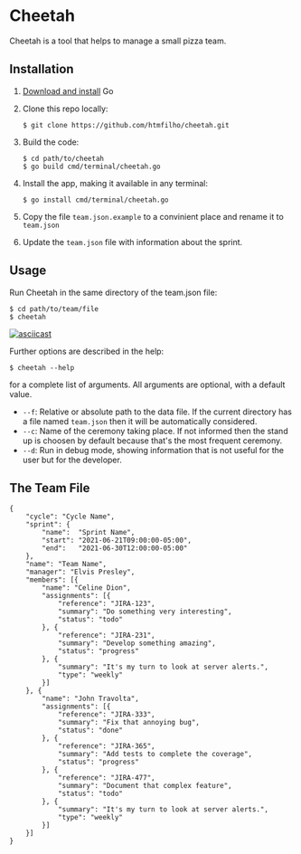 # Cheetah

Cheetah is a tool that helps to manage a small pizza team.

## Installation

1. [Download and install](https://golang.org/doc/install) Go

2. Clone this repo locally:
      
       $ git clone https://github.com/htmfilho/cheetah.git

3. Build the code:

       $ cd path/to/cheetah
       $ go build cmd/terminal/cheetah.go

4. Install the app, making it available in any terminal:

       $ go install cmd/terminal/cheetah.go

5. Copy the file `team.json.example` to a convinient place and rename it to `team.json`

6. Update the `team.json` file with information about the sprint.

## Usage

Run Cheetah in the same directory of the team.json file:

    $ cd path/to/team/file
    $ cheetah

[![asciicast](https://asciinema.org/a/NIL1nDlL5aQoim9fHz44g0eYC.svg)](https://asciinema.org/a/NIL1nDlL5aQoim9fHz44g0eYC)

Further options are described in the help:

    $ cheetah --help
    
for a complete list of arguments. All arguments are optional, with a default value.

* `--f`: Relative or absolute path to the data file. If the current directory has a file named `team.json` then it will be automatically considered.
* `--c`: Name of the ceremony taking place. If not informed then the stand up is choosen by default because that's the most frequent ceremony.
* `--d`: Run in debug mode, showing information that is not useful for the user but for the developer.

## The Team File

    {
        "cycle": "Cycle Name",
        "sprint": {
            "name":  "Sprint Name",
            "start": "2021-06-21T09:00:00-05:00",
            "end":   "2021-06-30T12:00:00-05:00"
        },
        "name": "Team Name",
        "manager": "Elvis Presley",
        "members": [{
            "name": "Celine Dion",
            "assignments": [{
                "reference": "JIRA-123",
                "summary": "Do something very interesting",
                "status": "todo"
            }, {
                "reference": "JIRA-231",
                "summary": "Develop something amazing",
                "status": "progress"
            }, {
                "summary": "It's my turn to look at server alerts.",
                "type": "weekly"
            }]
        }, {
            "name": "John Travolta",
            "assignments": [{
                "reference": "JIRA-333",
                "summary": "Fix that annoying bug",
                "status": "done"
            }, {
                "reference": "JIRA-365",
                "summary": "Add tests to complete the coverage",
                "status": "progress"
            }, {
                "reference": "JIRA-477",
                "summary": "Document that complex feature",
                "status": "todo"
            }, {
                "summary": "It's my turn to look at server alerts.",
                "type": "weekly"
            }]
        }]
    }
